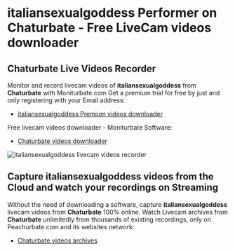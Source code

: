 # italiansexualgoddess Performer on Chaturbate - Free LiveCam videos downloader

## Chaturbate Live Videos Recorder

Monitor and record livecam videos of **italiansexualgoddess** from **Chaturbate** with Moniturbate.com
Get a premium trial for free by just and only registering with your Email address:
* [italiansexualgoddess Premium videos downloader](https://moniturbate.com/request-demo-licence-key.html)

Free livecam videos downloader - Moniturbate Software:
* [Chaturbate videos downloader](https://moniturbate.com/moniturbate-download-software.html)

![italiansexualgoddess livecam videos recorder](https://peachurnet.com/templates/moniturbate-software.png)


## Capture italiansexualgoddess videos from the Cloud and watch your recordings on Streaming

Without the need of downloading a software, capture **italiansexualgoddess** livecam videos from **Chaturbate** 100% online.
Watch Livecam archives from **Chaturbate** unlimitedly from thousands of existing recordings, only on Peachurbate.com and its websites network:
* [Chaturbate videos archives](https://peachurnet.com/)